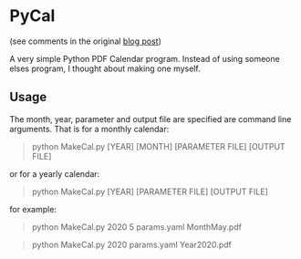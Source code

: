 # PyCal 
(see comments in the original [blog post](http://a-d-c.ca/pdf-calendar-making-in-python/#page-content))

A very simple Python PDF Calendar program.  Instead of using someone elses program, I thought about making one myself.

## Usage

The month, year, parameter and output file are specified are command line arguments.  That is for a monthly calendar: 

> python MakeCal.py [YEAR] [MONTH] [PARAMETER FILE] [OUTPUT FILE]

or for a yearly calendar:

> python MakeCal.py [YEAR] [PARAMETER FILE] [OUTPUT FILE]

for example:

> python MakeCal.py 2020 5 params.yaml MonthMay.pdf

> python MakeCal.py 2020 params.yaml Year2020.pdf
